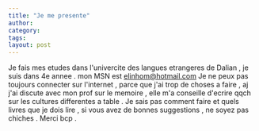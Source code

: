 ```yaml
---
title: "Je me presente"
author:
category: 
tags: 
layout: post
---
```

Je fais mes etudes dans l'univercite des langues etrangeres de Dalian , je suis dans 4e annee . mon MSN est elinhom@hotmail.com
Je ne peux pas toujours connecter sur l'internet , parce que j'ai trop de choses a faire , aj j'ai discute avec mon prof sur le memoire , elle m'a conseille d'ecrire qqch sur les cultures differentes a table . Je sais pas comment faire et quels livres que je dois lire , si vous avez de bonnes suggestions , ne soyez pas chiches . Merci bcp . 

